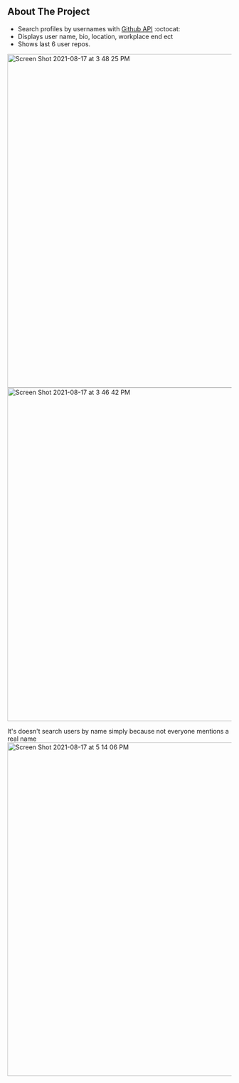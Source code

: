 ## About The Project 
- Search profiles by usernames with [Github API](https://docs.github.com/en/rest) :octocat:
- Displays user name, bio, location, workplace end ect
- Shows last 6 user repos.


<img width="750" alt="Screen Shot 2021-08-17 at 3 48 25 PM" src="https://user-images.githubusercontent.com/81501711/129814524-ea50d1cf-aa82-4b2a-a5d5-42c193a6ea4d.png">


<img width="750" alt="Screen Shot 2021-08-17 at 3 46 42 PM" src="https://user-images.githubusercontent.com/81501711/129814613-2ad671c6-ddfe-4929-b473-95188e608a15.png">

It's doesn't search users by name simply because not everyone mentions a real name 
<img width="750" alt="Screen Shot 2021-08-17 at 5 14 06 PM" src="https://user-images.githubusercontent.com/81501711/129816759-24ad1af5-82d8-4207-ae64-670a0a19ae89.png">


